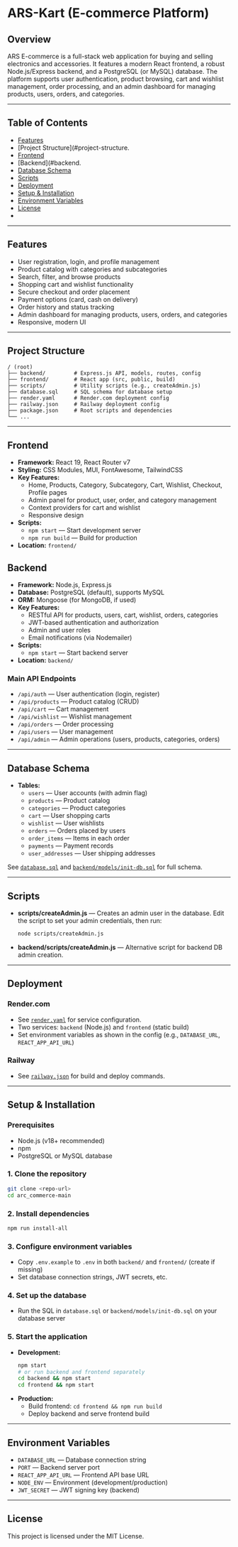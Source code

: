 # ARS-Kart (E-commerce Platform)

## Overview



ARS E-commerce is a full-stack web application for buying and selling electronics and accessories. It features a modern React frontend, a robust Node.js/Express backend, and a PostgreSQL (or MySQL) database. The platform supports user authentication, product browsing, cart and wishlist management, order processing, and an admin dashboard for managing products, users, orders, and categories.

---

## Table of Contents
- [Features](#features)
- [Project Structure](#project-structure.
- [Frontend](#frontend)
- [Backend](#backend.
- [Database Schema](#database-schema)
- [Scripts](#scripts)
- [Deployment](#deployment)
- [Setup & Installation](#setup--installation)
- [Environment Variables](#environment-variables)
- [License](#license)
- 
---

## Features
- User registration, login, and profile management
- Product catalog with categories and subcategories
- Search, filter, and browse products
- Shopping cart and wishlist functionality
- Secure checkout and order placement
- Payment options (card, cash on delivery)
- Order history and status tracking
- Admin dashboard for managing products, users, orders, and categories
- Responsive, modern UI

---

## Project Structure
```
/ (root)
├── backend/         # Express.js API, models, routes, config
├── frontend/        # React app (src, public, build)
├── scripts/         # Utility scripts (e.g., createAdmin.js)
├── database.sql     # SQL schema for database setup
├── render.yaml      # Render.com deployment config
├── railway.json     # Railway deployment config
├── package.json     # Root scripts and dependencies
└── ...
```

---

## Frontend
- **Framework:** React 19, React Router v7
- **Styling:** CSS Modules, MUI, FontAwesome, TailwindCSS
- **Key Features:**
  - Home, Products, Category, Subcategory, Cart, Wishlist, Checkout, Profile pages
  - Admin panel for product, user, order, and category management
  - Context providers for cart and wishlist
  - Responsive design
- **Scripts:**
  - `npm start` — Start development server
  - `npm run build` — Build for production
- **Location:** `frontend/`

## Backend
- **Framework:** Node.js, Express.js
- **Database:** PostgreSQL (default), supports MySQL
- **ORM:** Mongoose (for MongoDB, if used)
- **Key Features:**
  - RESTful API for products, users, cart, wishlist, orders, categories
  - JWT-based authentication and authorization
  - Admin and user roles
  - Email notifications (via Nodemailer)
- **Scripts:**
  - `npm start` — Start backend server
- **Location:** `backend/`

### Main API Endpoints
- `/api/auth` — User authentication (login, register)
- `/api/products` — Product catalog (CRUD)
- `/api/cart` — Cart management
- `/api/wishlist` — Wishlist management
- `/api/orders` — Order processing
- `/api/users` — User management
- `/api/admin` — Admin operations (users, products, categories, orders)

---

## Database Schema
- **Tables:**
  - `users` — User accounts (with admin flag)
  - `products` — Product catalog
  - `categories` — Product categories
  - `cart` — User shopping carts
  - `wishlist` — User wishlists
  - `orders` — Orders placed by users
  - `order_items` — Items in each order
  - `payments` — Payment records
  - `user_addresses` — User shipping addresses

See [`database.sql`](database.sql) and [`backend/models/init-db.sql`](backend/models/init-db.sql) for full schema.

---

## Scripts
- **scripts/createAdmin.js** — Creates an admin user in the database. Edit the script to set your admin credentials, then run:
  ```sh
  node scripts/createAdmin.js
  ```
- **backend/scripts/createAdmin.js** — Alternative script for backend DB admin creation.

---

## Deployment

### Render.com
- See [`render.yaml`](render.yaml) for service configuration.
- Two services: `backend` (Node.js) and `frontend` (static build)
- Set environment variables as shown in the config (e.g., `DATABASE_URL`, `REACT_APP_API_URL`)

### Railway
- See [`railway.json`](railway.json) for build and deploy commands.

---

## Setup & Installation

### Prerequisites
- Node.js (v18+ recommended)
- npm
- PostgreSQL or MySQL database

### 1. Clone the repository
```sh
git clone <repo-url>
cd arc_commerce-main
```

### 2. Install dependencies
```sh
npm run install-all
```

### 3. Configure environment variables
- Copy `.env.example` to `.env` in both `backend/` and `frontend/` (create if missing)
- Set database connection strings, JWT secrets, etc.

### 4. Set up the database
- Run the SQL in `database.sql` or `backend/models/init-db.sql` on your database server

### 5. Start the application
- **Development:**
  ```sh
  npm start
  # or run backend and frontend separately
  cd backend && npm start
  cd frontend && npm start
  ```
- **Production:**
  - Build frontend: `cd frontend && npm run build`
  - Deploy backend and serve frontend build

---

## Environment Variables
- `DATABASE_URL` — Database connection string
- `PORT` — Backend server port
- `REACT_APP_API_URL` — Frontend API base URL
- `NODE_ENV` — Environment (development/production)
- `JWT_SECRET` — JWT signing key (backend)

---

## License

This project is licensed under the MIT License. 
